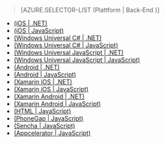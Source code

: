 ﻿> [AZURE.SELECTOR-LIST (Plattform | Back-End )]
- [(iOS | .NET)](/de-de/documentation/articles/mobile-services-dotnet-backend-ios-get-started/)
- [(iOS | JavaScript)](/de-de/documentation/articles/mobile-services-ios-get-started/)
- [(Windows Universal C# | .NET)](/de-de/documentation/articles/mobile-services-dotnet-backend-windows-store-dotnet-get-started/)
- [(Windows Universal C# | JavaScript)](/de-de/documentation/articles/mobile-services-javascript-backend-windows-store-dotnet-get-started/)
- [(Windows Universal JavaScript | .NET)](/de-de/documentation/articles/mobile-services-dotnet-backend-windows-store-javascript-get-started/)
- [(Windows Universal JavaScript | JavaScript)](/de-de/documentation/articles/mobile-services-javascript-backend-windows-store-javascript-get-started/)
- [(Android | .NET)](/de-de/documentation/articles/mobile-services-dotnet-backend-android-get-started/)
- [(Android | JavaScript)](/de-de/documentation/articles/mobile-services-android-get-started/)
- [(Xamarin iOS | .NET)](/de-de/documentation/articles/mobile-services-dotnet-backend-xamarin-ios-get-started/)
- [(Xamarin iOS | JavaScript)](/de-de/documentation/articles/partner-xamarin-mobile-services-ios-get-started/)
- [(Xamarin Android | .NET)](/de-de/documentation/articles/mobile-services-dotnet-backend-xamarin-android-get-started/)
- [(Xamarin Android | JavaScript)](/de-de/documentation/articles/partner-xamarin-mobile-services-android-get-started/)
- [(HTML | JavaScript)](/de-de/documentation/articles/mobile-services-html-get-started/)
- [(PhoneGap | JavaScript)](/de-de/documentation/articles/mobile-services-javascript-backend-phonegap-get-started/)
- [(Sencha | JavaScript)](/de-de/documentation/articles/partner-sencha-mobile-services-get-started/)
- [(Appcelerator | JavaScript)](/de-de/documentation/articles/partner-appcelerator-mobile-services-javascript-backend-appcelerator-get-started/)

<!--HONumber=35.1-->
